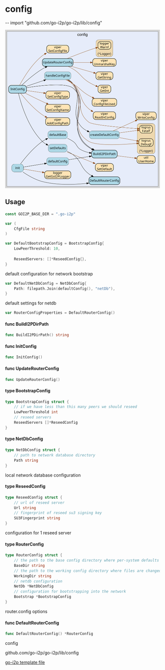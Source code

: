 # config
--
    import "github.com/go-i2p/go-i2p/lib/config"

![config.svg](config.svg)



## Usage

```go
const GOI2P_BASE_DIR = ".go-i2p"
```

```go
var (
	CfgFile string
)
```

```go
var DefaultBootstrapConfig = BootstrapConfig{
	LowPeerThreshold: 10,

	ReseedServers: []*ReseedConfig{},
}
```
default configuration for network bootstrap

```go
var DefaultNetDbConfig = NetDbConfig{
	Path: filepath.Join(defaultConfig(), "netDb"),
}
```
default settings for netdb

```go
var RouterConfigProperties = DefaultRouterConfig()
```

#### func  BuildI2PDirPath

```go
func BuildI2PDirPath() string
```

#### func  InitConfig

```go
func InitConfig()
```

#### func  UpdateRouterConfig

```go
func UpdateRouterConfig()
```

#### type BootstrapConfig

```go
type BootstrapConfig struct {
	// if we have less than this many peers we should reseed
	LowPeerThreshold int
	// reseed servers
	ReseedServers []*ReseedConfig
}
```


#### type NetDbConfig

```go
type NetDbConfig struct {
	// path to network database directory
	Path string
}
```

local network database configuration

#### type ReseedConfig

```go
type ReseedConfig struct {
	// url of reseed server
	Url string
	// fingerprint of reseed su3 signing key
	SU3Fingerprint string
}
```

configuration for 1 reseed server

#### type RouterConfig

```go
type RouterConfig struct {
	// the path to the base config directory where per-system defaults are stored
	BaseDir string
	// the path to the working config directory where files are changed
	WorkingDir string
	// netdb configuration
	NetDb *NetDbConfig
	// configuration for bootstrapping into the network
	Bootstrap *BootstrapConfig
}
```

router.config options

#### func  DefaultRouterConfig

```go
func DefaultRouterConfig() *RouterConfig
```



config 

github.com/go-i2p/go-i2p/lib/config

[go-i2p template file](/template.md)
